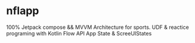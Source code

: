 # nflapp
100% Jetpack compose && MVVM Architecture for sports.
UDF & reactice programing with Kotlin Flow API
App State & ScreeUIStates
